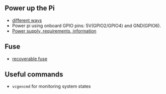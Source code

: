## Power up the Pi

- [different ways](https://robocraze.com/blogs/post/how-do-i-power-my-raspberry-pi)
- Power pi using onboard GPIO pins: 5V(GPIO2/GPIO4) and GND(GPIO6).
- [Power supply, requirements, information](https://github.com/raspberrypi/documentation/blob/develop/documentation/asciidoc/computers/raspberry-pi/power-supplies.adoc)


## Fuse

- [recoverable fuse](https://community.element14.com/products/raspberry-pi/f/forum/11461/raspberry-pi-fuse---have-you-ever-tripped-it)

## Useful commands

- `vcgencmd` for monitoring system states

